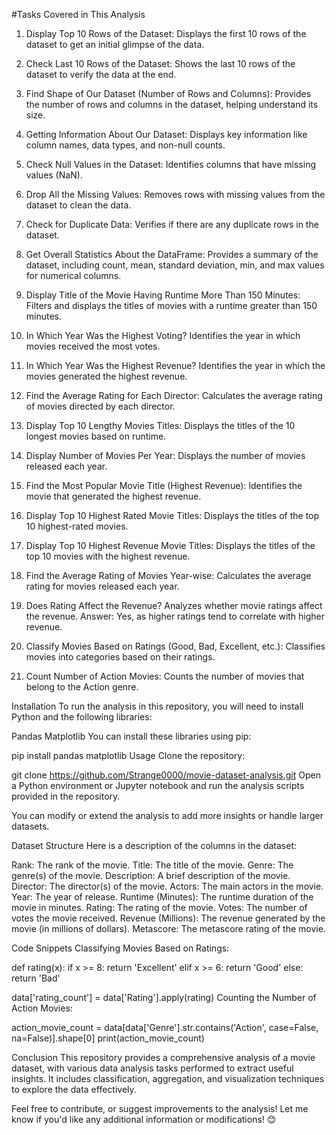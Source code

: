 #Tasks Covered in This Analysis

1. Display Top 10 Rows of the Dataset:
Displays the first 10 rows of the dataset to get an initial glimpse of the data.

2. Check Last 10 Rows of the Dataset:
Shows the last 10 rows of the dataset to verify the data at the end.

3. Find Shape of Our Dataset (Number of Rows and Columns):
Provides the number of rows and columns in the dataset, helping understand its size.

4. Getting Information About Our Dataset:
Displays key information like column names, data types, and non-null counts.

5. Check Null Values in the Dataset:
Identifies columns that have missing values (NaN).

6. Drop All the Missing Values:
Removes rows with missing values from the dataset to clean the data.

7. Check for Duplicate Data:
Verifies if there are any duplicate rows in the dataset.

8. Get Overall Statistics About the DataFrame:
Provides a summary of the dataset, including count, mean, standard deviation, min, and max values for numerical columns.

9. Display Title of the Movie Having Runtime More Than 150 Minutes:
Filters and displays the titles of movies with a runtime greater than 150 minutes.

10. In Which Year Was the Highest Voting?
Identifies the year in which movies received the most votes.

11. In Which Year Was the Highest Revenue?
Identifies the year in which the movies generated the highest revenue.

12. Find the Average Rating for Each Director:
Calculates the average rating of movies directed by each director.

13. Display Top 10 Lengthy Movies Titles:
Displays the titles of the 10 longest movies based on runtime.

14. Display Number of Movies Per Year:
Displays the number of movies released each year.

15. Find the Most Popular Movie Title (Highest Revenue):
Identifies the movie that generated the highest revenue.

16. Display Top 10 Highest Rated Movie Titles:
Displays the titles of the top 10 highest-rated movies.

17. Display Top 10 Highest Revenue Movie Titles:
Displays the titles of the top 10 movies with the highest revenue.

18. Find the Average Rating of Movies Year-wise:
Calculates the average rating for movies released each year.

19. Does Rating Affect the Revenue?
Analyzes whether movie ratings affect the revenue. Answer: Yes, as higher ratings tend to correlate with higher revenue.

20. Classify Movies Based on Ratings (Good, Bad, Excellent, etc.):
Classifies movies into categories based on their ratings.

21. Count Number of Action Movies:
Counts the number of movies that belong to the Action genre.

Installation
To run the analysis in this repository, you will need to install Python and the following libraries:

Pandas
Matplotlib 
You can install these libraries using pip:


pip install pandas matplotlib
Usage
Clone the repository:


git clone https://github.com/Strange0000/movie-dataset-analysis.git
Open a Python environment or Jupyter notebook and run the analysis scripts provided in the repository.

You can modify or extend the analysis to add more insights or handle larger datasets.

Dataset Structure
Here is a description of the columns in the dataset:

Rank: The rank of the movie.
Title: The title of the movie.
Genre: The genre(s) of the movie.
Description: A brief description of the movie.
Director: The director(s) of the movie.
Actors: The main actors in the movie.
Year: The year of release.
Runtime (Minutes): The runtime duration of the movie in minutes.
Rating: The rating of the movie.
Votes: The number of votes the movie received.
Revenue (Millions): The revenue generated by the movie (in millions of dollars).
Metascore: The metascore rating of the movie.

Code Snippets
Classifying Movies Based on Ratings:


def rating(x):
    if x >= 8:
        return 'Excellent'
    elif x >= 6:
        return 'Good'
    else:
        return 'Bad'

data['rating_count'] = data['Rating'].apply(rating)
Counting the Number of Action Movies:

action_movie_count = data[data['Genre'].str.contains('Action', case=False, na=False)].shape[0]
print(action_movie_count)

Conclusion
This repository provides a comprehensive analysis of a movie dataset, with various data analysis tasks performed to extract useful insights. It includes classification, aggregation, and visualization techniques to explore the data effectively.

Feel free to contribute, or suggest improvements to the analysis!
Let me know if you'd like any additional information or modifications! 😊
